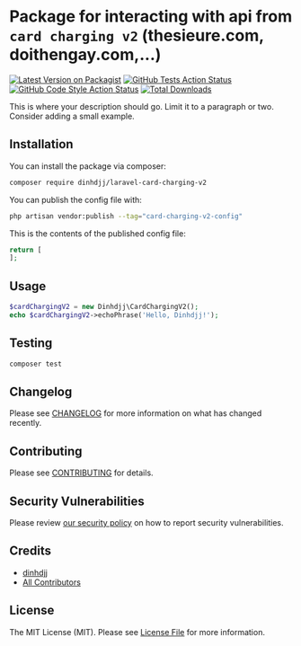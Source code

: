 # Package for interacting with api from `card charging v2` (thesieure.com, doithengay.com,...)

[![Latest Version on Packagist](https://img.shields.io/packagist/v/dinhdjj/card-charging-v2.svg?style=flat-square)](https://packagist.org/packages/dinhdjj/card-charging-v2)
[![GitHub Tests Action Status](https://img.shields.io/github/workflow/status/dinhdjj/card-charging-v2/run-tests?label=tests)](https://github.com/dinhdjj/card-charging-v2/actions?query=workflow%3Arun-tests+branch%3Amain)
[![GitHub Code Style Action Status](https://img.shields.io/github/workflow/status/dinhdjj/card-charging-v2/Check%20&%20fix%20styling?label=code%20style)](https://github.com/dinhdjj/card-charging-v2/actions?query=workflow%3A"Check+%26+fix+styling"+branch%3Amain)
[![Total Downloads](https://img.shields.io/packagist/dt/dinhdjj/card-charging-v2.svg?style=flat-square)](https://packagist.org/packages/dinhdjj/card-charging-v2)

This is where your description should go. Limit it to a paragraph or two. Consider adding a small example.

## Installation

You can install the package via composer:

```bash
composer require dinhdjj/laravel-card-charging-v2
```

You can publish the config file with:

```bash
php artisan vendor:publish --tag="card-charging-v2-config"
```

This is the contents of the published config file:

```php
return [
];
```

## Usage

```php
$cardChargingV2 = new Dinhdjj\CardChargingV2();
echo $cardChargingV2->echoPhrase('Hello, Dinhdjj!');
```

## Testing

```bash
composer test
```

## Changelog

Please see [CHANGELOG](CHANGELOG.md) for more information on what has changed recently.

## Contributing

Please see [CONTRIBUTING](https://github.com/dinhdjj/.github/blob/main/CONTRIBUTING.md) for details.

## Security Vulnerabilities

Please review [our security policy](../../security/policy) on how to report security vulnerabilities.

## Credits

-   [dinhdjj](https://github.com/dinhdjj)
-   [All Contributors](../../contributors)

## License

The MIT License (MIT). Please see [License File](LICENSE.md) for more information.
